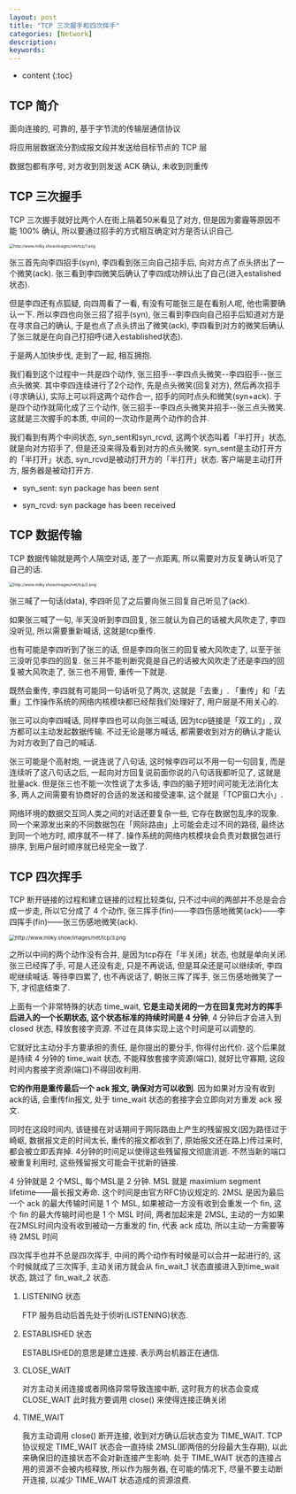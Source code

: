 ```yaml
---
layout: post
title: "TCP 三次握手和四次挥手"
categories: [Network]
description:
keywords:
---
```


* content
{:toc} 


## TCP 简介

面向连接的, 可靠的, 基于字节流的传输层通信协议

将应用层数据流分割成报文段并发送给目标节点的 TCP 层

数据包都有序号, 对方收到则发送 ACK 确认, 未收到则重传

## TCP 三次握手

TCP 三次握手就好比两个人在街上隔着50米看见了对方, 但是因为雾霾等原因不能 100% 确认, 所以要通过招手的方式相互确定对方是否认识自己. 

<img src="http://www.milky.show/images/net/tcp/1.png" alt="http://www.milky.show/images/net/tcp/1.png" style="zoom:50%;" />

张三首先向李四招手(syn), 李四看到张三向自己招手后, 向对方点了点头挤出了一个微笑(ack). 张三看到李四微笑后确认了李四成功辨认出了自己(进入estalished状态). 

但是李四还有点狐疑, 向四周看了一看, 有没有可能张三是在看别人呢, 他也需要确认一下. 所以李四也向张三招了招手(syn), 张三看到李四向自己招手后知道对方是在寻求自己的确认, 于是也点了点头挤出了微笑(ack), 李四看到对方的微笑后确认了张三就是在向自己打招呼(进入established状态). 

于是两人加快步伐, 走到了一起, 相互拥抱. 

我们看到这个过程中一共是四个动作, 张三招手--李四点头微笑--李四招手--张三点头微笑. 其中李四连续进行了2个动作, 先是点头微笑(回复对方), 然后再次招手(寻求确认), 实际上可以将这两个动作合一, 招手的同时点头和微笑(syn+ack). 于是四个动作就简化成了三个动作, 张三招手--李四点头微笑并招手--张三点头微笑. 这就是三次握手的本质, 中间的一次动作是两个动作的合并. 

我们看到有两个中间状态, syn_sent和syn_rcvd, 这两个状态叫着「半打开」状态, 就是向对方招手了, 但是还没来得及看到对方的点头微笑. syn_sent是主动打开方的「半打开」状态, syn_rcvd是被动打开方的「半打开」状态. 客户端是主动打开方, 服务器是被动打开方. 

* syn_sent: syn package has been sent

* syn_rcvd: syn package has been received

## TCP 数据传输

TCP 数据传输就是两个人隔空对话, 差了一点距离, 所以需要对方反复确认听见了自己的话. 

<img src="http://www.milky.show/images/net/tcp/2.png" alt="http://www.milky.show/images/net/tcp/2.png" style="zoom: 50%;" />

张三喊了一句话(data), 李四听见了之后要向张三回复自己听见了(ack). 

如果张三喊了一句, 半天没听到李四回复, 张三就认为自己的话被大风吹走了, 李四没听见, 所以需要重新喊话, 这就是tcp重传. 

也有可能是李四听到了张三的话, 但是李四向张三的回复被大风吹走了, 以至于张三没听见李四的回复. 张三并不能判断究竟是自己的话被大风吹走了还是李四的回复被大风吹走了, 张三也不用管, 重传一下就是. 

既然会重传, 李四就有可能同一句话听见了两次, 这就是「去重」. 「重传」和「去重」工作操作系统的网络内核模块都已经帮我们处理好了, 用户层是不用关心的. 



张三可以向李四喊话, 同样李四也可以向张三喊话, 因为tcp链接是「双工的」, 双方都可以主动发起数据传输. 不过无论是哪方喊话, 都需要收到对方的确认才能认为对方收到了自己的喊话. 

张三可能是个高射炮, 一说连说了八句话, 这时候李四可以不用一句一句回复, 而是连续听了这八句话之后, 一起向对方回复说前面你说的八句话我都听见了, 这就是批量ack. 但是张三也不能一次性说了太多话, 李四的脑子短时间可能无法消化太多, 两人之间需要有协商好的合适的发送和接受速率, 这个就是「TCP窗口大小」. 

网络环境的数据交互同人类之间的对话还要复杂一些, 它存在数据包乱序的现象. 同一个来源发出来的不同数据包在「网际路由」上可能会走过不同的路径, 最终达到同一个地方时, 顺序就不一样了. 操作系统的网络内核模块会负责对数据包进行排序, 到用户层时顺序就已经完全一致了. 


## TCP 四次挥手

TCP 断开链接的过程和建立链接的过程比较类似, 只不过中间的两部并不总是会合成一步走, 所以它分成了 4 个动作, 张三挥手(fin)——李四伤感地微笑(ack)——李四挥手(fin)——张三伤感地微笑(ack). 

<img src="http://www.milky.show/images/net/tcp/3.png" alt="http://www.milky.show/images/net/tcp/3.png" style="zoom:67%;" />

之所以中间的两个动作没有合并, 是因为tcp存在「半关闭」状态, 也就是单向关闭. 张三已经挥了手, 可是人还没有走, 只是不再说话, 但是耳朵还是可以继续听, 李四呢继续喊话. 等待李四累了, 也不再说话了, 朝张三挥了挥手, 张三伤感地微笑了一下, 才彻底结束了. 

上面有一个非常特殊的状态 time_wait, **它是主动关闭的一方在回复完对方的挥手后进入的一个长期状态, 这个状态标准的持续时间是 4 分钟**, 4 分钟后才会进入到 closed 状态, 释放套接字资源. 不过在具体实现上这个时间是可以调整的. 

它就好比主动分手方要承担的责任, 是你提出的要分手, 你得付出代价. 这个后果就是持续 4 分钟的 time_wait 状态, 不能释放套接字资源(端口), 就好比守寡期, 这段时间内套接字资源(端口)不得回收利用. 

**它的作用是重传最后一个 ack 报文, 确保对方可以收到**. 因为如果对方没有收到ack的话, 会重传fin报文, 处于 time_wait 状态的套接字会立即向对方重发 ack 报文. 

同时在这段时间内, 该链接在对话期间于网际路由上产生的残留报文(因为路径过于崎岖, 数据报文走的时间太长, 重传的报文都收到了, 原始报文还在路上)传过来时, 都会被立即丢弃掉. 4分钟的时间足以使得这些残留报文彻底消逝. 不然当新的端口被重复利用时, 这些残留报文可能会干扰新的链接. 

4 分钟就是 2 个MSL, 每个MSL是 2 分钟. MSL 就是 maximium segment lifetime——最长报文寿命. 这个时间是由官方RFC协议规定的. 2MSL 是因为最后一个 ack 的最大传输时间是 1 个 MSL, 如果被动一方没有收到会重发一个 fin, 这个 fin 的最大传输时间也是 1 个 MSL 时间, 两者加起来是 2MSL, 主动的一方如果在2MSL时间内没有收到被动一方重发的 fin, 代表 ack 成功, 所以主动一方需要等待 2MSL 时间

四次挥手也并不总是四次挥手, 中间的两个动作有时候是可以合并一起进行的, 这个时候就成了三次挥手, 主动关闭方就会从 fin_wait_1 状态直接进入到time_wait 状态, 跳过了 fin_wait_2 状态. 


1. LISTENING 状态

    FTP 服务启动后首先处于侦听(LISTENING)状态. 

2. ESTABLISHED 状态

    ESTABLISHED的意思是建立连接. 表示两台机器正在通信. 

3. CLOSE_WAIT

    对方主动关闭连接或者网络异常导致连接中断, 这时我方的状态会变成 CLOSE_WAIT 此时我方要调用 close() 来使得连接正确关闭

4. TIME_WAIT

    我方主动调用 close() 断开连接, 收到对方确认后状态变为 TIME_WAIT. TCP 协议规定 TIME_WAIT 状态会一直持续 2MSL(即两倍的分段最大生存期), 以此来确保旧的连接状态不会对新连接产生影响. 处于 TIME_WAIT 状态的连接占用的资源不会被内核释放, 所以作为服务器, 在可能的情况下, 尽量不要主动断开连接, 以减少 TIME_WAIT 状态造成的资源浪费. 
